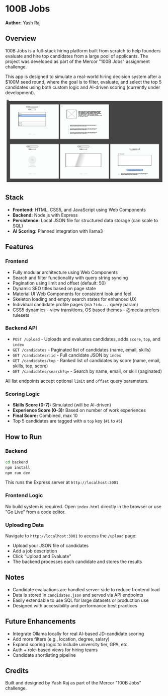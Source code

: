 # 100B Jobs

**Author:** Yash Raj

## Overview

100B Jobs is a full-stack hiring platform built from scratch to help founders evaluate and hire top candidates from a large pool of applicants. The project was developed as part of the Mercor "100B Jobs" assignment challenge.

This app is designed to simulate a real-world hiring decision system after a $100M seed round, where the goal is to filter, evaluate, and select the top 5 candidates using both custom logic and AI-driven scoring (currently under development).

![Low fi](./design/Low%20Fidelity.png)

## Stack

- **Frontend:** HTML, CSS5, and JavaScript using Web Components
- **Backend:** Node.js with Express
- **Persistence:** Local JSON file for structured data storage (can scale to SQL)
- **AI Scoring:** Planned integration with llama3

## Features

### Frontend

- Fully modular architecture using Web Components
- Search and filter functionality with query string syncing
- Pagination using limit and offset (default: 50)
- Dynamic SEO titles based on page state
- Material UI Web Components for consistent look and feel
- Skeleton loading and empty search states for enhanced UX
- Individual candidate profile pages (via `?id=...` query param)
- CSS5 dynamics - view transitions, OS based themes - @media prefers rulesets

### Backend API

- `POST /upload` - Uploads and evaluates candidates, adds `score`, `top`, and `index`
- `GET /candidates` - Paginated list of candidates (name, email, skills)
- `GET /candidates/:id` - Full candidate JSON by `index`
- `GET /candidates/top` - Ranked list of candidates by score (name, email, skills, top, score)
- `GET /candidates/search?q=` - Search by name, email, or skill (paginated)

All list endpoints accept optional `limit` and `offset` query parameters.

### Scoring Logic

- **Skills Score (0-7):** Simulated (will be AI-driven)
- **Experience Score (0-3):** Based on number of work experiences
- **Final Score:** Combined, max 10
- Top 5 candidates are tagged with a `top` key (`#1` to `#5`)

## How to Run

### Backend

```bash
cd backend
npm install
npm run dev
```

This runs the Express server at `http://localhost:3001`

### Frontend Logic

No build system is required. Open `index.html` directly in the browser or use "Go Live" from a code editor.

### Uploading Data

Navigate to `http://localhost:3001` to access the `/upload` page:

- Upload your JSON file of candidates
- Add a job description
- Click "Upload and Evaluate"
- The backend processes each candidate and stores the results

## Notes

- Candidate evaluations are handled server-side to reduce frontend load
- Data is stored in `candidates.json` and served via API endpoints
- Easily extendable to use SQL for large datasets or production use
- Designed with accessibility and performance best practices

## Future Enhancements

- Integrate Ollama locally for real AI-based JD-candidate scoring
- Add more filters (e.g., location, degree, salary)
- Expand scoring logic to include university tier, GPA, etc.
- Auth + role-based views for hiring teams
- Candidate shortlisting pipeline

## Credits

Built and designed by Yash Raj as part of the Mercor "100B Jobs" challenge.
